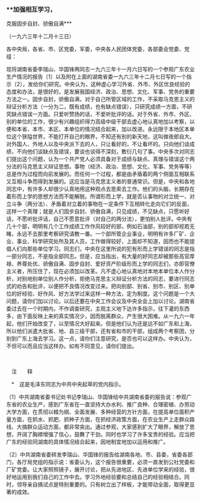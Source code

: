 ### **加强相互学习，  
克服固步自封、骄傲自满**\*

（一九六三年十二月十三日）

各中央局，各省、市、区党委，军委，中央各人民团体党委，各部委会党委、党组：

现将湖南省委李瑞山、华国锋两同志一九六三年十一月六日写的一个参观广东农业生产情况的报告〔1〕以及附在上面的湖南省委一九六三年十二月七日写的一个指示〔2〕，发给你们研究。中央认为，这种虚心学习外省、外市、外区优良经验的态度和办法，是很好的，是发展我国经济、政治、思想、文化、军事、党务的重要方法之一。固步自封，骄傲自满，对于自己所管区域的工作，不采取马克思主义的辩证分析方法（一分为二，既有成绩，也有缺点错误），只研究成绩一方面，不研究缺点错误一方面。只爱听赞扬的话，不爱听批评的话。对于外省、外市、外区、别的单位的工作，很少有兴趣组织得力高级中级干部去虚心地认真地加以考察，以便和本省、本市、本区、本单位的情况结合起来，加以改进。永远限于本地区本单位这个狭隘世界，不能打开自己的眼界，不知还有别的新天地，这叫做夜郎自大。对外国人、外地人以及中央派下去的人，只让看好的，不让看坏的。只向他们谈成绩，不向他们谈缺点及错误，要谈也谈得不深刻，敷衍几句了事。中央多次对同志们提出这个问题，认为一个共产党人必须具备对于成绩与缺点、真理与错误这个两分法的马克思主义辩证思想。事物（经济、政治、思想、文化、军事、党务等等）总是作为过程而向前发展的。而任何一个过程，都是由矛盾着的两个侧面互相联系又互相斗争而得到发展的。这应当是马克思主义者的普通常识。但是，中央和各地同志中，有许多人却很少认真地用这种观点去思索去工作。他们的头脑，长期存在着形而上学的思想方法而不能解脱。所谓形而上学，就是否认事物的对立统一、对立斗争（两分法）、矛盾着对立着的事物在一定条件下互相转化走向它们的反面，这样一个真理；就是人们固步自封、骄傲自满，只见成绩，不见缺点，只愿听好话，不愿听批评话，自己不愿意批评（对自己的两分法），更怕别人批评。中央有几十个部，明明有几个工作成绩工作作风较好的部，例如石油部，别的部却视若无睹，永远不去那里考察研究请教一番。一个部所管企业事业，明明有许多厂矿、企业、事业、科学研究处所及其人员，工作做得较好，上面却不知道，因而也不能提倡人们向那些单位学习。同志们，中央在这里所说的犯有形而上学错误的同志是指一部分同志，不是指全部同志。但是，应当指出，有大量的好同志却被那些高官厚禄、养尊处优、骄傲自满、固步自封、爱好资产阶级形而上学的同志们，亦即官僚主义者，所压住了，现在必须加以改革。凡不虚心地认真地对本地本单位本人作分析，对别地别单位别人作分析，拒绝马克思主义辩证分析方法的同志，要进行同志式的劝告和批评，以便把不良情况改变过来。把向别部、别省、别市、别区、别单位的好经验、好作风、好方法学过来这样一种方法，定为制度。这个问题是一个大问题，请你们加以讨论。以后还要在中央工作会议及中央全会上加以讨论。湖南省委过去在一个时期内，不作调查研究，主观主义地下达许多指示，往下灌的东西多，由下面反映上来的真实情况少，因而脱离群众，产生很大困难。从一九六一年起，他们开始改变了，以至情况大好起来。但是他们认为还是远不如广东和上海，所以他们派遣大批省、地、县三级干部，还有省和市的干部，组成两个考察团，分别到广东上海去学习。这一点，请你们注意研究，是否也可以这样办。中央认为，不但可以而且应当这样办。如有不同意见，请你们提出。

　　

　注　　释　

　\*　这是毛泽东同志为中共中央起草的党内指示。

〔1〕中共湖南省委书记处书记李瑞山、华国锋给中共湖南省委的报告说：参观广东省的农业生产，感到广东省在一直坚持大办水利、推广良种、合理密植、办劳动大学方面，在贯彻以粮为纲、全面发展、多种经营的方针方面，在提高单位面积产量方面，在抓水、抓肥、抓种子方面，在抓经济政策方面，在农业生产上走群众路线、大搞群众运动方面，都非常突出。通过参观，大家感到扩大了眼界，解放了思想，开阔了胸襟增强了信心，鼓舞了干劲。同时也学习了许多宝贵的经验。应当把广东的经验同湖南的具体情况结合起来，因地制宜地加以运用和推广。

〔2〕中共湖南省委转发李瑞山、华国锋的报告给湖南各地、市、县委，省委各部门，各厅局党组的指示说：省委认为，这个报告很重要，必须一直发到公社党委和厂矿党委。让大家照照镜子，展开讨论，把从先进地区、先进单位学来的经验，很好地运用到我们自己的工作中去。学习外地经验要和总结自己的经验相结合。同时，领导亲自搞试点是特别重要的。只有树立出了样板，才能带动全面，取得更显著的成效。